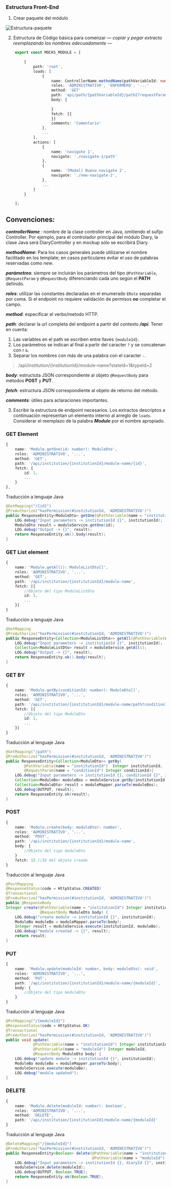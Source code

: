 
### Estructura Front-End

 1. Crear paquete del módulo
 
 ![Estructura-paquete](images/mockups-estructura.png)

 2. Estructura de Código básica para comenzar — *copiar y pegar extracto reemplazando los nombres adecuadamente* —

```TypeScript
	export const MOCKS_MODULE = [ 
	
		{
			path: 'root',
			loads: [
				{
					name: ControllerName.methodName(pathVariableId: number, requestParamName1: type, requestParamName2: type): returnType
					roles: 'ADMINISTRATIVO', 'ENFERMERO', '...'
					method: 'GET'
					path: 'api/path/{pathVariableId}/path2?requestParamName1=value&requestParamName2=value...'
					body: {
					
					}
					fetch: [{
					}]
					comments: 'Comentario'
				},
				...
			],
			actions: [
				{
					name: 'navigate 1',
					navigate: './navigate-1/path'
				},
				{
					name: '[Modal] Nuevo navigate 2',
					navigate: './new-navigate-2',
				},
				...
			]
		}
	
	];
```	


## Convenciones:

***controllerName*** : nombre de la clase controller en Java, omitiendo el sufijo Controller. Por ejemplo, para el controlador principal del módulo Diary, la clase Java será DiaryController y en mockup sólo se escribirá Diary.   

***methodName***:  Para los casos generales puede utilizarse el nombre facilitado en los template; en casos particulares evitar el uso de palabras reservadas como *new*. 

***parámetros***: siempre se incluirán los parámetros del tipo `@PathVariable`, `@RequestParam` y `@RequestBody` diferenciando cada uno según el **PATH** definido. 

***roles***: utilizar las constantes declaradas en el enumerado `ERole` separadas por coma. Si el endpoint no requiere validación de permisos ***no*** completar el campo.  

***method***: especificar el verbo/metodo HTTP.  

***path***: declarar la url completa del endpoint a partir del contexto ***/api***. Tener en cuenta: 

 1. Las variables en el path se escriben entre llaves `{moduleId}`.  
 2. Los parámetros se indican al final a partir del caracter `?` y se concatenan con r `&`. 
 3. Separar los nombres con más de una palabra con el caracter  `-`.

> /api/institution/{institutionId}/module-name?stateId=1&typeId=2

***body***: estructuta JSON correspondiente al objeto `@RequestBody` para métodos **POST** y **PUT**. 

***fetch***: estructura JSON correspondiente al objeto de retorno del método. 

***comments***: útiles para aclaraciones importantes.

3. Escribir la estructura de endpoint necesarios. Los extractos descriptos a continuación representan un elemento interno al arreglo de `loads`. Considerar el reemplazo de la palabra ***Module*** por el nombre apropiado.  

### GET Element

```TypeScript
{
	name: 'Module.getOne(id: number): ModuleDto',
	roles: 'ADMINISTRATIVO', '...',
	method: 'GET',
	path: '/api/institution/{institutionId}/module-name/{id}',
	fetch: {
		id: 1,
		...
	}
},
```
Traducción a lenguaje Java
```java
@GetMapping("/{id}")  
@PreAuthorize("hasPermission(#institutionId, 'ADMINISTRATIVO')")  
public ResponseEntity<ModuleDto> getOne(@PathVariable(name = "institutionId") Integer institutionId, @PathVariable(name = "id") Integer id) {  
    LOG.debug("Input parameters -> institutionId {}", institutionId);  
    ModuleDto result = moduleService.getOne(id); 
    LOG.debug("Output -> {}", result);  
    return ResponseEntity.ok().body(result);  
}
```

### GET List element

```TypeScript
{
	name: 'Module.getAll(): ModuleListDto[]',
	roles: 'ADMINISTRATIVO', '...',
	method: 'GET',
	path: '/api/institution/{institutionId}/module-name',
	fetch: [{
		//Objeto del tipo ModuleListDto
		id: 1,
		...
	}]
}
```

Traducción a lenguaje Java
```java
@GetMapping  
@PreAuthorize("hasPermission(#institutionId, 'ADMINISTRATIVO')")  
public ResponseEntity<Collection<ModuleListDto>> getAll(@PathVariable(name = "institutionId") Integer institutionId) {  
    LOG.debug("Input parameters -> institutionId {}", institutionId);  
    Collection<ModuleListDto> result = moduleService.getAll(); 
    LOG.debug("Output -> {}", result);  
    return ResponseEntity.ok().body(result);  
}
```

### GET BY

```TypeScript
{
	name: 'Module.getBy(conditionId: number): ModuleDto[]',
	roles: 'ADMINISTRATIVO', '...',
	method: 'GET',
	path: '/api/institution/{institutionId}/module-name/path?conditionId=value',
	fetch: [{
		//Objeto del tipo ModuleDto
		id: 1,
		...
	}]
}
```

Traducción al lenguaje Java

```java
@GetMapping("/path")  
@PreAuthorize("hasPermission(#institutionId, 'ADMINISTRATIVO')")
public ResponseEntity<Collection<ModuleDto>> getBy(
		@PathVariable(name = "institutionId")  Integer institutionId, 
		@RequestParam(name = "conditionId") Integer conditionId){  
    LOG.debug("Input parameters -> institutionId {}, conditionId {}", institutionId, conditionId);  
    Collection<ModuleBo> moduleBos = moduleService.getBy(institutionId, conditionId);  
    Collection<ModuleDto> result = moduleMapper.parseTo(moduleBos);  
    LOG.debug(OUTPUT, result);  
    return ResponseEntity.ok(result);  
}
```


### POST
```TypeScript
{
	name: 'Module.create(body: moduleDto): number',
	roles: 'ADMINISTRATIVO', '...',
	method: 'POST',
	path: '/api/institution/{institutionId}/module-name',
	body: {
		//Objeto del tipo moduleDto
	}
	fetch: 15 //ID del objeto creado
}
```

Traducción al lenguaje Java

```java
@PostMapping  
@ResponseStatus(code = HttpStatus.CREATED)  
@Transactional
@PreAuthorize("hasPermission(#institutionId, 'ADMINISTRATIVO')")   
public @ResponseBody  
Integer create(@PathVariable(name = "institutionId") Integer institutionId, 
               @RequestBody ModuleDto body) {  
    LOG.debug("create module -> institutionId {}", institutionId);  
    ModuleBo moduleBo = moduleMapper.parseTo(body);  
    Integer result = moduleService.execute(institutionId, moduleBo);  
    LOG.debug("module created -> {}", result);  
    return result;  
}
```

### PUT

```TypeScript
{
	name: 'Module.update(moduleId: number, body: moduleDto): void',
	roles: 'ADMINISTRATIVO', '...',
	method: 'PUT',
	path: '/api/institution/{institutionId}/module-name/{moduleId}',
	body: {
		//Objeto del tipo moduleDto
	}
}
```
Traducción al lenguaje Java

```java
@PutMapping("/{moduleId}")  
@ResponseStatus(code = HttpStatus.OK)  
@Transactional
@PreAuthorize("hasPermission(#institutionId, 'ADMINISTRATIVO')")   
public void update(
			@PathVariable(name = "institutionId") Integer institutionId, 
			@PathVariable(name = "moduleId") Integer moduleId, 
			@RequestBody ModuleDto body) {  
    LOG.debug("update module -> institutionId {}", institutionId);  
    ModuleBo moduleBo = moduleMapper.parseTo(body);  
    moduleService.execute(moduleBo);  
    LOG.debug("module updated");  
}
```

### DELETE

```TypeScript
{
	name: 'Module.delete(moduleId: number): boolean',
	roles: 'ADMINISTRATIVO', '...',
	method: 'DELETE',
	path: '/api/institution/{institutionId}/module-name/{moduleId}'
}
```

Traducción al lenguaje Java

```java
@DeleteMapping("/{moduleId}")  
@PreAuthorize("hasPermission(#institutionId, 'ADMINISTRATIVO')")  
public ResponseEntity<Boolean> delete(@PathVariable(name = "institutionId") Integer institutionId,  
                                      @PathVariable(name = "moduleId") Integer moduleId) {  
    LOG.debug("Input parameters -> institutionId {}, diaryId {}", institutionId, diaryId);  
    moduleService.delete(moduleId);  
    LOG.debug(OUTPUT, Boolean.TRUE);  
    return ResponseEntity.ok(Boolean.TRUE);  
}
```